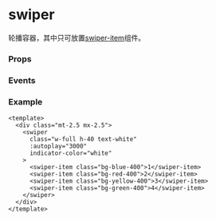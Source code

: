 <script setup>
import Props from '/@theme/components/Props.vue'
import Events from '/@theme/components/Events.vue'

const props = [
    {
        name: "autoplay", 
        type: "number | string",
        default: "",
        required: false, 
        desc:"自动轮播间隔，单位为 ms", 
        version: "0.1.0"
    },
    {
        name: "duration", 
        type:"number | string",
        default: "500",
        required: false, 
        desc:"动画时长，单位为 ms", 
        version: "0.1.0"
    },
    {
        name: "initial-swipe", 
        type:"number | string",
        default: "0",
        required: false, 
        desc:"初始位置索引值", 
        version: "0.1.0"
    },
    {
        name: "loop", 
        type:"boolean",
        default: "true",
        required: false, 
        desc:"是否开启循环播放", 
        version: "0.1.0"
    },
    {
        name: "show-indictors", 
        type:"boolean",
        default: "true",
        required: false, 
        desc:"是否显示指示器", 
        version: "0.1.0"
    },
    {
        name: "touchable", 
        type:"boolean",
        default: "true",
        required: false, 
        desc:"是否可以通过手势滑动", 
        version: "0.1.0"
    },
    {
        name: "indicator-color", 
        type:"string",
        default: "#1989fa",
        required: false, 
        desc:"指示器颜色", 
        version: "0.1.0"
    },
    
]

const events = [
    {
        name: "change", 
        desc:"每一页轮播结束后触发", 
        event:"当前页的索引",
        version: "0.1.0"
    },
]
</script>

# swiper

轮播容器，其中只可放置[swiper-item](./swiper-item)组件。

### Props

<Props :data="props" />

### Events

<Events :data="events" />

### Example

```vue
<template>
  <div class="mt-2.5 mx-2.5">
    <swiper
      class="w-full h-40 text-white"
      :autoplay="3000"
      indicator-color="white"
    >
      <swiper-item class="bg-blue-400">1</swiper-item>
      <swiper-item class="bg-red-400">2</swiper-item>
      <swiper-item class="bg-yellow-400">3</swiper-item>
      <swiper-item class="bg-green-400">4</swiper-item>
    </swiper>
  </div>
</template>
```
